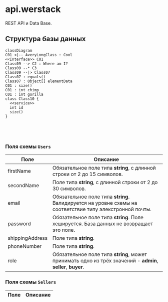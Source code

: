 # api.werstack

REST API и Data Base.

## Структура базы данных
```mermaid
classDiagram
C01 <|-- AveryLongClass : Cool
<<Interface>> C01
Class09 --> C2 : Where am I?
Class09 --* C3
Class09 --|> Class07
Class07 : equals()
Class07 : Object[] elementData
C01 : size()
C01 : int chimp
C01 : int gorilla
class Class10 {
  <<service>>
  int id
  size()
}

  

      
```

    
### Поля схемы `Users`

Поле | Описание
-----|------------
firstName | Обязательное поле типа **string**, с длинной строки от 2 до 15 символов.
secondName | Поле типа **string**, с длинной строки от 2 до 30 символов.
email | Обязательное поле типа **string**. Валидируется на уровне схемы на соответствие типу элекстронной почты.
password | Обязательное поле типа **string**. Поле хешируется. База данных не возвращает это поле.
shippingAddress | Поле типа **string**.
phoneNumber | Поле типа **string**.
role | Обязательное поле типа **string**, может принимать одно из трёх значений - **admin**, **seller**, **buyer**.

### Поля схемы `Sellers`

Поле | Описание
-----|------------
